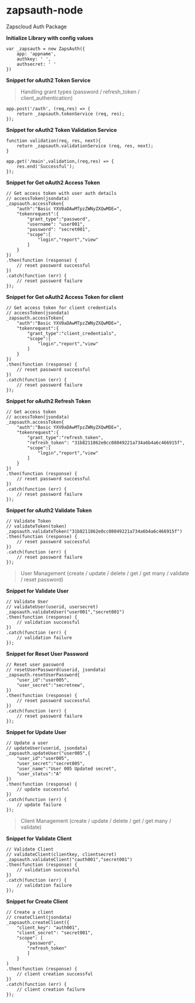 # zapsauth-node
Zapscloud Auth Package

**Initialize Library with config values**

    var _zapsauth = new ZapsAuth({
        app: 'appname',
        authkey: ' ',
        authsecret: ' '
    })

**Snippet for oAuth2 Token Service**

>   Handling grant types 
    (password / refresh_token / client_authentication)

    app.post('/auth', (req,res) => {
        return _zapsauth.tokenService (req, res);
    });

**Snippet for oAuth2 Token Validation Service**

    function validation(req, res, next){
        return _zapsauth.validationService (req, res, next);
    }

    app.get('/main',validation,(req,res) => {
        res.end('Successful');
    });


**Snippet for Get oAuth2 Access Token**

    // Get access token with user auth details
    // accessToken(jsondata)
    _zapsauth.accessToken{
        "auth":"Basic YXV0aDAwMTpzZWNyZXQwMDE=",
        "tokenrequest":{
            "grant_type":"password",
            "username": "user001",
            "password": "secret001",
            "scope":[
                "login","report","view"
            ]
        }
    })
    .then(function (response) {
        // reset password successful
    })
    .catch(function (err) {
        // reset password failure 
    });

**Snippet for Get oAuth2 Access Token for client**

    // Get access token for client credentials
    // accessToken(jsondata)
    _zapsauth.accessToken{
        "auth":"Basic YXV0aDAwMTpzZWNyZXQwMDE=",
        "tokenrequest":{
            "grant_type":"client_credentials",
            "scope":[
                "login","report","view"
            ]
        }
    })
    .then(function (response) {
        // reset password successful
    })
    .catch(function (err) {
        // reset password failure 
    });
    
**Snippet for oAuth2 Refresh Token**
    
    // Get access token
    // accessToken(jsondata)
    _zapsauth.accessToken{
        "auth":"Basic YXV0aDAwMTpzZWNyZXQwMDE=",
        "tokenrequest":{
            "grant_type":"refresh_token",
            "refresh_token": "31b8211862e0cc08049221a734a6b4a6c466915f",
            "scope":[
                "login","report","view"
            ]
        }
    })
    .then(function (response) {
        // reset password successful
    })
    .catch(function (err) {
        // reset password failure 
    });

**Snippet for oAuth2 Validate Token**

    // Validate Token
    // validateToken(token)
    _zapsauth.validateToken("31b8211862e0cc08049221a734a6b4a6c466915f")
    .then(function (response) {
        // reset password successful
    })
    .catch(function (err) {
        // reset password failure 
    });
   

>   User Management
    (create / update / delete / get / get many / validate / reset password)

**Snippet for Validate User**

    // Validate User
    // validateUser(userid, usersecret)
    _zapsauth.validateUser("user001","secret001")
    .then(function (response) {
        // validation successful
    })
    .catch(function (err) {
        // validation failure 
    });

**Snippet for Reset User Password**

    // Reset user password
    // resetUserPassword(userid, jsondata)
    _zapsauth.resetUserPassword{
	    "user_id":"user005",
        "user_secret":"secretnew",
    })
    .then(function (response) {
        // reset password successful
    })
    .catch(function (err) {
        // reset password failure 
    });

**Snippet for Update User**

    // Update a user
    // updateUser(userid, jsondata)
    _zapsauth.updateUser("user005",{
	    "user_id":"user005",
        "user_secret":"secret005",
        "user_name":"User 005 Updated secret",
        "user_status":"A"
    })
    .then(function (response) {
        // update successful
    })
    .catch(function (err) {
        // update failure 
    });

>   Client Management
    (create / update / delete / get / get many / validate)

**Snippet for Validate Client**

    // Validate Client
    // validateClient(clientkey, clientsecret)
    _zapsauth.validateClient("cauth001","secret001")
    .then(function (response) {
        // validation successful
    })
    .catch(function (err) {
        // validation failure 
    });

**Snippet for Create Client**

    // Create a client
    // createClient(jsondata)
    _zapsauth.createClient({
        "client_key": "auth001",
        "client_secret": "secret001",
        "scope": [
            "password",
            "refresh_token"
            ]
        }
    )
    .then(function (response) {
        // client creation successful
    })
    .catch(function (err) {
        // client creation failure 
    });